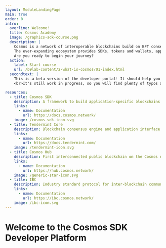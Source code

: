 ```yaml
---
layout: ModuleLandingPage
main: true
order: 0
intro:
  overline: Welcome!
  title: Cosmos Academy
  image: /graphics-sdk-course.png
  description: |
    Cosmos is a network of interoperable blockchains build on BFT consensus.<br/><br/>
    The ever-expanding ecosystem provides SDKs, tokens and wallets, applications and services. Discover the Cosmos SDK to develop application-specific blockchains.<br/><br/>
    Are you ready to begin your journey?
  action: 
    label: Start course
    url: /b9lab-content/2-what-is-cosmos/01-index.html
  secondtext: |
    This is a beta version of the developer portal! It should help you take your first steps with the Cosmos sdk.
    <br>It's still work in progress, so you will find plenty of typos and other small mistakes, but the overall concept is solid. We would be happy to get your feedback on the content so far. On the end of each page you find 3 icons to rate the page and a small box where you can give us feedback on things to improve. Enjoy your journey through the portal and good luck with HackAtom!

resources:
  - title: Cosmos SDK
    description: A framework to build application-specific blockchains
    links:
      - name: Documentation
        url: https://docs.cosmos.network/
    image: /cosmos-sdk-icon.svg
  - title: Tendermint Core
    description: Blockchain consensus engine and application interface
    links:
      - name: Documentation
        url: https://docs.tendermint.com/
    image: /tendermint-icon.svg
  - title: Cosmos Hub
    description: First interconnected public blockchain on the Cosmos network
    links:
      - name: Documentation
        url: https://hub.cosmos.network/
    image: /generic-star-icon.svg
  - title: IBC
    description: Industry standard protocol for inter-blockchain communication
    links:
      - name: Documentation
        url: https://ibc.cosmos.network/
    image: /ibc-icon.svg
---
```


# Welcome to the Cosmos SDK Developer Platform
